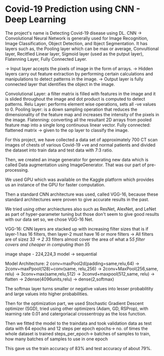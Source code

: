 # Covid-19 Prediction using CNN - Deep Learning

The project's name is Detecting Covid-19 disease using DL.
CNN -> Convolutional Neural Network is generally used for Image Recognition, Image Classification, Object Detection, and Ibject Segmentation.
	It has layers such as, the Pooling layer which can be max or average, Convultional layer, Recitfied Linear layer, Sigmoid layer (used as the putput layer),
Flatenning Layer, Fully Connected Layer.

 -> Input layer accepts the pixels of image in the form of arrays.
 -> Hidden layers carry out feature extraction by performing certain calculations and manipulations to detect patterns in the image.
 -> Output layer is fully connected layer that identifies the object in the image.
 
Convolutional Layer:	a filter matrix is filled with features in the image and it is slided throughout the image and dot product is computed to detect patterns.
Relu Layer:	performs element wise operations, sets all -ve values to 0.
Pooling layer:	is a down sampling operation that reduces the dimensionality of the feature map and increases the intensity of the pixels in the image.
Flatenning:	converting all the resultant 2D arrays from pooled feature map into a single long continuous linear vector.
Fully connected:	flattened matrix -> given to the op layer to classify the image.

For this project, we have collected a data set of approximately 700 CT scan images of chests of various Covid-19 +ve and normal patients and 
divided the dataset into train data and test data with 7:3 ratio.

Then, we created an image generator for generating new data which is called Data augmentation using ImageGenerator. 
That was our part of pre-processing. 

We used GPU which was available on the Kaggle platform which provides us an instance of the GPU for faster computation.

Then a standard CNN architecture was used, called VGG-16, because these standard architectures were proven to give accurate results in the past.

We tried using other archiectures also such as ResNet, AlexNet, and LeNet as part of hyper-parameter tuning but those don't seem to give good results 
with our data set so, we chose VGG-16 Net.

VGG-16:	CNN layers are stacked up with increasing filter sizes that is if layer-1 has 16 filters, then layer-2 must have 16 or more filters
	-> All filters are of sizez 3*3
	-> 2 3*3 filters almost cover the area of what a 5*5 filter covers and cheaper in computing than 5*5 
 
image shape - 224,224,3
model -> sequential

Model Architecture:
2 conv+maxPool2d(padding=same,relu,64) -> 2conv+maxPpool(128)+conv(same, relu,256) -> 2conv+MaxPool(256,same, relu) -> 3conv+max(same,relu,512) -> 3convd+maxpool(512,same, relu) -> flatten -> 2dense(4096units,relu) -> dense(2,softmax)

The softmax layer turns smaller or negative values into lesser probablitity and large values into higher probabilities.

Then for the optimization part, we used Stochastic Gradient Descent optimizer (SGD), tried using other optimizers (Adam, GD, RSProp), 
with learning rate 0.01 and catergoriacal crossentropy as the loss function.

Then we fitted the model to the traindata and took validation data as test data with 64 epochs and 12 steps per epoch
epochs-> no. of times the whole dataset is trained
steps_per_epoch-> batches of samples to train, how many batches of samples to use in one epoch

This gave us the train accuracy of 83% and test accuracy of about 79%.
